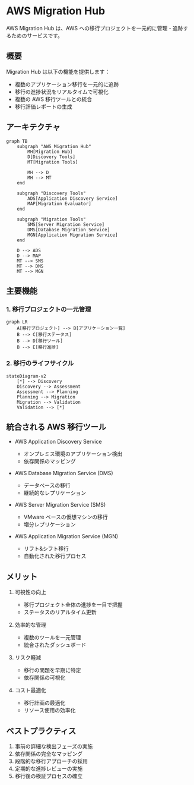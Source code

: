# AWS Migration Hub

AWS Migration Hub は、AWS への移行プロジェクトを一元的に管理・追跡するためのサービスです。

## 概要

Migration Hub は以下の機能を提供します：

- 複数のアプリケーション移行を一元的に追跡
- 移行の進捗状況をリアルタイムで可視化
- 複数の AWS 移行ツールとの統合
- 移行評価レポートの生成

## アーキテクチャ

```mermaid
graph TB
    subgraph "AWS Migration Hub"
        MH[Migration Hub]
        D[Discovery Tools]
        MT[Migration Tools]

        MH --> D
        MH --> MT
    end

    subgraph "Discovery Tools"
        ADS[Application Discovery Service]
        MAP[Migration Evaluator]
    end

    subgraph "Migration Tools"
        SMS[Server Migration Service]
        DMS[Database Migration Service]
        MGN[Application Migration Service]
    end

    D --> ADS
    D --> MAP
    MT --> SMS
    MT --> DMS
    MT --> MGN
```

## 主要機能

### 1. 移行プロジェクトの一元管理

```mermaid
graph LR
    A[移行プロジェクト] --> B[アプリケーション一覧]
    B --> C[移行ステータス]
    B --> D[移行ツール]
    B --> E[移行進捗]
```

### 2. 移行のライフサイクル

```mermaid
stateDiagram-v2
    [*] --> Discovery
    Discovery --> Assessment
    Assessment --> Planning
    Planning --> Migration
    Migration --> Validation
    Validation --> [*]
```

## 統合される AWS 移行ツール

- AWS Application Discovery Service

  - オンプレミス環境のアプリケーション検出
  - 依存関係のマッピング

- AWS Database Migration Service (DMS)

  - データベースの移行
  - 継続的なレプリケーション

- AWS Server Migration Service (SMS)

  - VMware ベースの仮想マシンの移行
  - 増分レプリケーション

- AWS Application Migration Service (MGN)
  - リフト&シフト移行
  - 自動化された移行プロセス

## メリット

1. 可視性の向上

   - 移行プロジェクト全体の進捗を一目で把握
   - ステータスのリアルタイム更新

2. 効率的な管理

   - 複数のツールを一元管理
   - 統合されたダッシュボード

3. リスク軽減

   - 移行の問題を早期に特定
   - 依存関係の可視化

4. コスト最適化
   - 移行計画の最適化
   - リソース使用の効率化

## ベストプラクティス

1. 事前の詳細な検出フェーズの実施
2. 依存関係の完全なマッピング
3. 段階的な移行アプローチの採用
4. 定期的な進捗レビューの実施
5. 移行後の検証プロセスの確立
